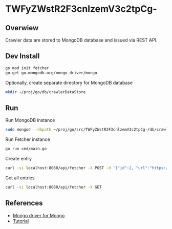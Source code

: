 # TWFyZWstR2F3cnlzemV3c2tpCg-

## Overwiew

Crawler data are stored to MongoDB database and issued via REST API.

## Dev Install

```bash
go mod init fetcher
go get go.mongodb.org/mongo-driver/mongo
```

Optionally, create separate directory for MongoDB database

```bash
mkdir ~/proj/go/db/crawlerDataStore
```

## Run

Run MongoDB instance

```bash
sudo mongod --dbpath ~/proj/go/src/TWFyZWstR2F3cnlzemV3c2tpCg-/db/crawlerDataStore
```

Run Fetcher instance

```bash
go run cmd/main.go
```

Create entry

```bash
curl -si localhost:8080/api/fetcher -X POST -d '{"id":2, "url":"https://httpbin.org/range/1", "interval":20}'
```

Get all entries

```bash
curl -si localhost:8080/api/fetcher -X GET
```

## References

* [Mongo driver for Mongo](https://github.com/mongodb/mongo-go-driver)
* [Tutorial](https://medium.com/@ibraheemkolawolebello/building-restful-api-using-chi-mongo-db-and-all-the-goodness-that-comes-with-golang-1e0b9c68898d)